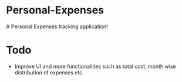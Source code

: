 # Personal-Expenses
A Personal Expenses tracking application!

# Todo
- Improve UI and more functionalities such as total cost, month wise distribution of expenses etc.
